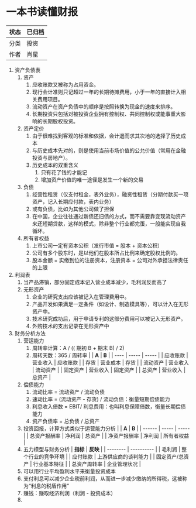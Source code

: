 # 一本书读懂财报

| 状态 | 已归档 |
| -- | --- |
| 分类 | 投资  |
| 作者 | 肖星  |

1. 资产负债表
   1. 资产
      1. 应收账款又被称为占用资金。
      2. 现行会计准则只记超过一年的长期待摊费用，小于一年的直接计入相关费用项目。
      3. 流动资产在资产负债中的顺序是按照转换为现金的速度来排序。
      4. 长期投资只包括对被投资企业拥有控制权、共同控制权或能事重大影响的长期股权投资。
   2. 资产定价
      1. 由于很难找到客观的标准和依据，会计退而求其次地的选择了历史成本
      2. 与历史成本先对的，则是使用当前市场价值的公允价值（常用在金融投资与房地产）。
      3. 历史成本的双重含义
         1. 只有花了钱的才能记
         2. 增加资产价值的唯一途径是发生一个新的交易
   3. 负债
      1. 经营性租赁（仅支付租金，表外业务），融资性租赁（分期付款买一项资产，记入长期应付款，表内业务）
      2. 或有负债，比如为其他公司做了担保
      3. 在中国，企业往往通过新债还旧债的方式，而不需要靠变现流动资产来还短期贷款，这样的模式，除非整个行业都完蛋，一般能实现自我循环。
   4. 所有者权益
      1. 上市公司一定有资本公积（发行市值 = 股本 + 资本公积）
      2. 公司有多个股东时，是以他们在股本所占比例来确定股权比例的。
      3. 股本金额 = 实缴到位的注册资本，注册资本 = 公司对外承担法律责任的上限
2. 利润表
   1. 当产品滞销，部分固定成本记入营业成本减少，毛利润反而高了
   2. 无形资产
      1. 企业的研究支出应该被记入在管理费用中。
      2. 产品开发如果满足一定条件（如设计、制造模具等），可以计入在无形资产中。
      3. 技术研究成功后，用于申请专利的这部分费用可以被记入无形资产。
      4. 外购技术的支出记录在无形资产中
3. 财务分析方法
   1. 营运能力
      1. 周转率计算：A / (( 期初 B + 期末 B) / 2)
      2. 周转天数：365 / 周转率
      |      | **A** | **B** |
      | ---- | ----- | ----- |
      | 应收账款 | 营业收入  | 应收账款  |
      | 存货   | 营业成本  | 存货    |
      | 流动资产 | 营业收入  | 流动资产  |
      | 固定资产 | 营业收入  | 固定资产  |
      | 总资产  | 营业收入  | 总资产   |
   2. 偿债能力
      1. 流动比率 = 流动资产 / 流动负债
      2. 速动比率 = (流动资产 - 存货) / 流动负债：衡量短期偿债能力
      3. 利息收入倍数 = EBIT/ 利息费用：也叫利息保障倍数，衡量长期偿债能力
      4. 资产负债率 = 总负债 / 总资产
   3. 投资回报，计算方式类似于运营能力分析
      |        | **A** | **B** |
      | ------ | ----- | ----- |
      | 总资产报酬率 | 净利润   | 总资产   |
      | 净资产报酬率 | 净利润   | 所有者权益 |
   4. 五力模型与财务分析
      | **指标**   | **反映**     |
      | -------- | ---------- |
      | 毛利润      | 整个行业的竞争环境  |
      | 应付账款     | 上游供应商的谈判能力 |
      | 固定资产/总资产 | 行业基本特征     |
      | 总资产周转率   | 企业管理状况     |
   5. 可以用行业平均盈利水平来衡量投资成本
   6. 支付利息可以减少企业税前利润，从而进一步减少缴纳的所得税，这被称为“利息的税盾作用”
   7. 赚钱：赚取经济利润（利润 - 投资成本）
   8.

